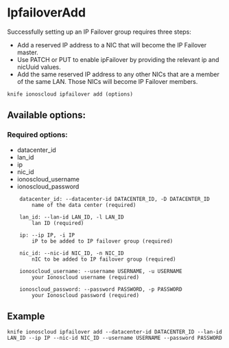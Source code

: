 # IpfailoverAdd

Successfully setting up an IP Failover group requires three steps:

* Add a reserved IP address to a NIC that will become the IP Failover master.
* Use PATCH or PUT to enable ipFailover by providing the relevant ip and nicUuid values.
* Add the same reserved IP address to any other NICs that are a member of the same LAN. Those NICs will become IP Failover members.

```text
knife ionoscloud ipfailover add (options)
```

## Available options:

### Required options:

* datacenter\_id
* lan\_id
* ip
* nic\_id
* ionoscloud\_username
* ionoscloud\_password

```text
    datacenter_id: --datacenter-id DATACENTER_ID, -D DATACENTER_ID
        name of the data center (required)

    lan_id: --lan-id LAN_ID, -l LAN_ID
        lan ID (required)

    ip: --ip IP, -i IP
        iP to be added to IP failover group (required)

    nic_id: --nic-id NIC_ID, -n NIC_ID
        nIC to be added to IP failover group (required)

    ionoscloud_username: --username USERNAME, -u USERNAME
        your Ionoscloud username (required)

    ionoscloud_password: --password PASSWORD, -p PASSWORD
        your Ionoscloud password (required)
```
## Example

```text
knife ionoscloud ipfailover add --datacenter-id DATACENTER_ID --lan-id LAN_ID --ip IP --nic-id NIC_ID --username USERNAME --password PASSWORD
```
